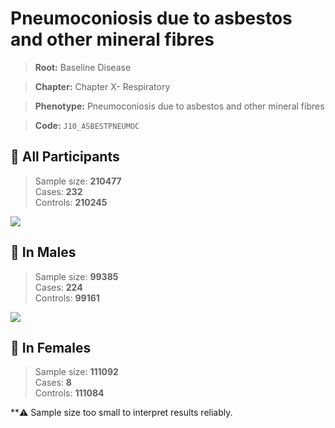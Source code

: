 # Pneumoconiosis due to asbestos and other mineral fibres

> **Root:** Baseline Disease  

> **Chapter:** Chapter X- Respiratory  

> **Phenotype:** Pneumoconiosis due to asbestos and other mineral fibres  

> **Code:** `J10_ASBESTPNEUMOC`

## 🧪 All Participants  
> Sample size: **210477**  
> Cases: **232**  
> Controls: **210245**
<img src="/Disease/Figures/ALL/Incidence/J10_ASBESTPNEUMOC.png"/>
<CsvTable src="/Disease_Data/ALL/Incidence/COX_J10_ASBESTPNEUMOC.csv" label="🔍 View full results" />

## 👨 In Males  
> Sample size: **99385**  
> Cases: **224**  
> Controls: **99161**
<img src="/Disease/Figures/Male/Incidence/J10_ASBESTPNEUMOC.png"/>
<CsvTable src="/Disease_Data/Male/Incidence/COX_J10_ASBESTPNEUMOC.csv" label="🔍 View full results" />

## 👩 In Females  
> Sample size: **111092**  
> Cases: **8**  
> Controls: **111084**

**⚠️ Sample size too small to interpret results reliably.

